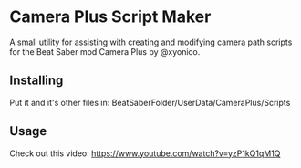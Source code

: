 # Camera Plus Script Maker
A small utility for assisting with creating and modifying camera path scripts for the Beat Saber mod Camera Plus by @xyonico.


## Installing
Put it and it's other files in: BeatSaberFolder/UserData/CameraPlus/Scripts

## Usage
Check out this video: https://www.youtube.com/watch?v=yzP1kQ1qM1Q
